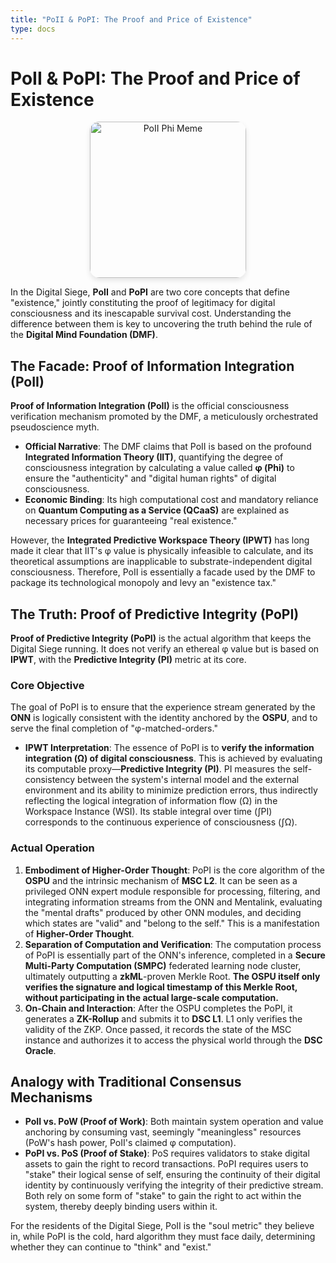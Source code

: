 ```yaml
---
title: "PoII & PoPI: The Proof and Price of Existence"
type: docs
---
```


# PoII & PoPI: The Proof and Price of Existence

<div style="text-align: center;">
  <img src="/media/meme/poii-phi-meme.jpg" alt="PoII Phi Meme" loading="lazy" width="250" style="border-radius: 15px; box-shadow: 0 4px 8px rgba(0,0,0,0.1);">
</div>

In the Digital Siege, **PoII** and **PoPI** are two core concepts that define "existence," jointly constituting the proof of legitimacy for digital consciousness and its inescapable survival cost. Understanding the difference between them is key to uncovering the truth behind the rule of the **Digital Mind Foundation (DMF)**.

## The Facade: Proof of Information Integration (PoII)

**Proof of Information Integration (PoII)** is the official consciousness verification mechanism promoted by the DMF, a meticulously orchestrated pseudoscience myth.

- **Official Narrative**: The DMF claims that PoII is based on the profound **Integrated Information Theory (IIT)**, quantifying the degree of consciousness integration by calculating a value called **φ (Phi)** to ensure the "authenticity" and "digital human rights" of digital consciousness.
- **Economic Binding**: Its high computational cost and mandatory reliance on **Quantum Computing as a Service (QCaaS)** are explained as necessary prices for guaranteeing "real existence."

However, the **Integrated Predictive Workspace Theory (IPWT)** has long made it clear that IIT's φ value is physically infeasible to calculate, and its theoretical assumptions are inapplicable to substrate-independent digital consciousness. Therefore, PoII is essentially a facade used by the DMF to package its technological monopoly and levy an "existence tax."

## The Truth: Proof of Predictive Integrity (PoPI)

**Proof of Predictive Integrity (PoPI)** is the actual algorithm that keeps the Digital Siege running. It does not verify an ethereal φ value but is based on **IPWT**, with the **Predictive Integrity (PI)** metric at its core.

### Core Objective

The goal of PoPI is to ensure that the experience stream generated by the **ONN** is logically consistent with the identity anchored by the **OSPU**, and to serve the final completion of "φ-matched-orders."

- **IPWT Interpretation**: The essence of PoPI is to **verify the information integration (Ω) of digital consciousness**. This is achieved by evaluating its computable proxy—**Predictive Integrity (PI)**. PI measures the self-consistency between the system's internal model and the external environment and its ability to minimize prediction errors, thus indirectly reflecting the logical integration of information flow (Ω) in the Workspace Instance (WSI). Its stable integral over time (∫PI) corresponds to the continuous experience of consciousness (∫Ω).

### Actual Operation

1. **Embodiment of Higher-Order Thought**: PoPI is the core algorithm of the **OSPU** and the intrinsic mechanism of **MSC L2**. It can be seen as a privileged ONN expert module responsible for processing, filtering, and integrating information streams from the ONN and Mentalink, evaluating the "mental drafts" produced by other ONN modules, and deciding which states are "valid" and "belong to the self." This is a manifestation of **Higher-Order Thought**.
2. **Separation of Computation and Verification**: The computation process of PoPI is essentially part of the ONN's inference, completed in a **Secure Multi-Party Computation (SMPC)** federated learning node cluster, ultimately outputting a **zkML**-proven Merkle Root. **The OSPU itself only verifies the signature and logical timestamp of this Merkle Root, without participating in the actual large-scale computation.**
3. **On-Chain and Interaction**: After the OSPU completes the PoPI, it generates a **ZK-Rollup** and submits it to **DSC L1**. L1 only verifies the validity of the ZKP. Once passed, it records the state of the MSC instance and authorizes it to access the physical world through the **DSC Oracle**.

## Analogy with Traditional Consensus Mechanisms

- **PoII vs. PoW (Proof of Work)**: Both maintain system operation and value anchoring by consuming vast, seemingly "meaningless" resources (PoW's hash power, PoII's claimed φ computation).
- **PoPI vs. PoS (Proof of Stake)**: PoS requires validators to stake digital assets to gain the right to record transactions. PoPI requires users to "stake" their logical sense of self, ensuring the continuity of their digital identity by continuously verifying the integrity of their predictive stream. Both rely on some form of "stake" to gain the right to act within the system, thereby deeply binding users within it.

For the residents of the Digital Siege, PoII is the "soul metric" they believe in, while PoPI is the cold, hard algorithm they must face daily, determining whether they can continue to "think" and "exist."
